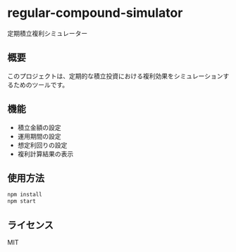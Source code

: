 # regular-compound-simulator

定期積立複利シミュレーター

## 概要

このプロジェクトは、定期的な積立投資における複利効果をシミュレーションするためのツールです。

## 機能

- 積立金額の設定
- 運用期間の設定
- 想定利回りの設定
- 複利計算結果の表示

## 使用方法

```bash
npm install
npm start
```

## ライセンス

MIT